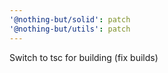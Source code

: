 ```yaml
---
'@nothing-but/solid': patch
'@nothing-but/utils': patch
---
```


Switch to tsc for building (fix builds)
